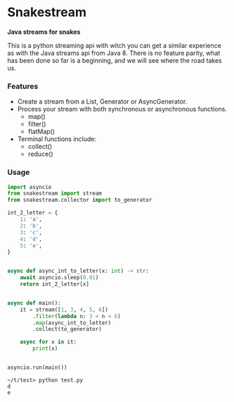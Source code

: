 # Snakestream
**Java streams for snakes**

This is a python streaming api with witch you can get a similar experience as with the Java streams api from Java 8. There is no feature parity, what has been done so far is a beginning, and we will see where the road takes us.

### Features
- Create a stream from a List, Generator or AsyncGenerator.
- Process your stream with both synchronous or asynchronous functions.
	- map()
	- filter()
	- flatMap()
- Terminal functions include:
	- collect()
	- reduce()

### Usage

```python
import asyncio
from snakestream import stream
from snakestream.collector import to_generator

int_2_letter = {
    1: 'a',
    2: 'b',
    3: 'c',
    4: 'd',
    5: 'e',
}


async def async_int_to_letter(x: int) -> str:
    await asyncio.sleep(0.01)
    return int_2_letter[x]


async def main():
    it = stream([1, 3, 4, 5, 6])
        .filter(lambda n: 3 < n < 6)
        .map(async_int_to_letter)
        .collect(to_generator)

    async for x in it:
        print(x)


asyncio.run(main())

```

```commandline
~/t/test> python test.py
d
e
```

